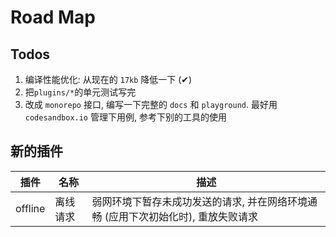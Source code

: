 # Road Map

## Todos

1. 编译性能优化: 从现在的 `17kb` 降低一下 (✔)
2. 把`plugins/*`的单元测试写完 
3. 改成 `monorepo` 接口, 编写一下完整的 `docs` 和 `playground`. 最好用 `codesandbox.io` 管理下用例, 参考下别的工具的使用

## 新的插件

| 插件    | 名称     | 描述                                                                              |
| ------- | -------- | --------------------------------------------------------------------------------- |
| offline | 离线请求 | 弱网环境下暂存未成功发送的请求, 并在网络环境通畅 (应用下次初始化时), 重放失败请求 |
